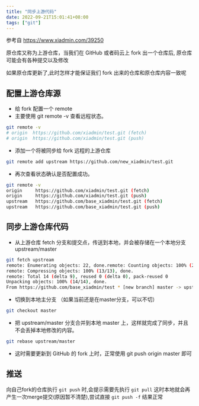 ```yaml
---
title: "同步上游代码"
date: 2022-09-21T15:01:41+08:00
tags: ["git"]
---
```


参考自 https://www.xiadmin.com/39250

原仓库又称为上游仓库，当我们在 GitHub 或者码云上 fork 出一个仓库后, 原仓库可能会有各种提交以及修改

如果原仓库更新了,此时怎样才能保证我们 fork 出来的仓库和原仓库内容一致呢

## 配置上游仓库源

- 给 fork 配置一个 remote
- 主要使用 git remote -v 查看远程状态。

```bash
git remote -v
# origin  https://github.com/xiadmin/test.git (fetch)
# origin  https://github.com/xiadmin/test.git (push)
```

- 添加一个将被同步给 fork 远程的上游仓库

```bash
git remote add upstream https://github.com/new_xiadmin/test.git 
```

- 再次查看状态确认是否配置成功。

```bash
git remote -v
origin     https://github.com/xiadmin/test.git (fetch)
origin     https://github.com/xiadmin/test.git (push)
upstream   https://github.com/base_xiadmin/test.git (fetch)
upstream   https://github.com/base_xiadmin/test.git (push)
```

## 同步上游仓库代码

- 从上游仓库 fetch 分支和提交点，传送到本地，并会被存储在一个本地分支 upstream/master
  

```bash
git fetch upstream
remote: Enumerating objects: 22, done.remote: Counting objects: 100% (22/22), done.
remote: Compressing objects: 100% (13/13), done.
remote: Total 14 (delta 9), reused 0 (delta 0), pack-reused 0
Unpacking objects: 100% (14/14), done.
From https://github.com/base_xiadmin/test * [new branch] master -> upstream/master
```

- 切换到本地主分支 （如果当前还是在master分支，可以不切）
  

```bash
git checkout master
```

- 把 upstream/master 分支合并到本地 master 上，这样就完成了同步，并且不会丢掉本地修改的内容。

```bash
git rebase upstream/master
```

- 这时需要更新到 GitHub 的 fork 上时，正常使用 git push origin master 即可

## 推送

向自己fork的仓库执行 `git push` 时,会提示需要先执行 `git pull` 这时本地就会再产生一次merge提交(原因暂不清楚),尝试直接 `git push -f` 结果正常


